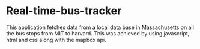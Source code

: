# Real-time-bus-tracker
This application fetches data from a local data base in Massachusetts on all the bus stops from MIT to harvard. This was achieved by using javascript, html and css along with the mapbox api. 
